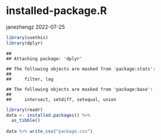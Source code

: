 installed-package.R
================
janezhengz
2022-07-25

``` r
library(usethis)
library(dplyr)
```

    ## 
    ## Attaching package: 'dplyr'

    ## The following objects are masked from 'package:stats':
    ## 
    ##     filter, lag

    ## The following objects are masked from 'package:base':
    ## 
    ##     intersect, setdiff, setequal, union

``` r
library(readr)
data <- installed.packages() %>% 
  as_tibble()
  
data %>% write_csv("package.csv")
```
